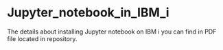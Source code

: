 # Jupyter_notebook_in_IBM_i
The details about installing Jupyter notebook on IBM i you can find in PDF file located in repository.
